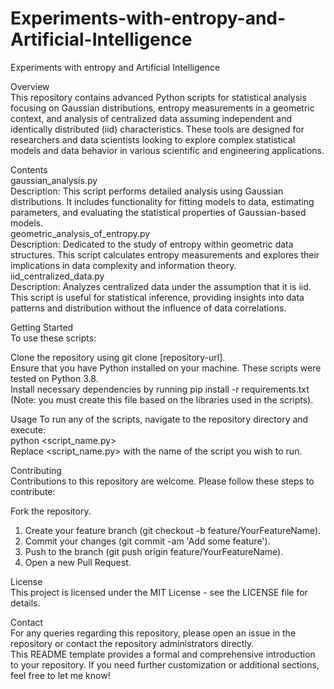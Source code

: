 # Experiments-with-entropy-and-Artificial-Intelligence
Experiments with entropy and Artificial Intelligence

Overview  
This repository contains advanced Python scripts for statistical analysis focusing on Gaussian distributions, entropy measurements in a geometric context, and analysis of centralized data assuming independent and identically distributed (iid) characteristics. These tools are designed for researchers and data scientists looking to explore complex statistical models and data behavior in various scientific and engineering applications.

Contents  
gaussian_analysis.py  
Description: This script performs detailed analysis using Gaussian distributions. It includes functionality for fitting models to data, estimating parameters, and evaluating the statistical properties of Gaussian-based models.  
geometric_analysis_of_entropy.py  
Description: Dedicated to the study of entropy within geometric data structures. This script calculates entropy measurements and explores their implications in data complexity and information theory.  
iid_centralized_data.py  
Description: Analyzes centralized data under the assumption that it is iid. This script is useful for statistical inference, providing insights into data patterns and distribution without the influence of data correlations.  


Getting Started  
To use these scripts:  

Clone the repository using git clone [repository-url].  
Ensure that you have Python installed on your machine. These scripts were tested on Python 3.8.  
Install necessary dependencies by running pip install -r requirements.txt (Note: you must create this file based on the libraries used in the scripts).  

Usage
To run any of the scripts, navigate to the repository directory and execute:  
python <script_name.py>  
Replace <script_name.py> with the name of the script you wish to run.  

Contributing  
Contributions to this repository are welcome. Please follow these steps to contribute:  

Fork the repository.  
1. Create your feature branch (git checkout -b feature/YourFeatureName).  
2. Commit your changes (git commit -am 'Add some feature').  
3. Push to the branch (git push origin feature/YourFeatureName).  
4. Open a new Pull Request.  


License  
This project is licensed under the MIT License - see the LICENSE file for details.  

Contact  
For any queries regarding this repository, please open an issue in the repository or contact the repository administrators directly.  
This README template provides a formal and comprehensive introduction to your repository. If you need further customization or additional sections, feel free to let me know!  
